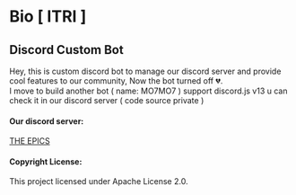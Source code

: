 # Bio [ ITRI ]
## Discord Custom Bot
Hey, this is custom discord bot to manage our discord server and provide cool features to our community, Now the bot turned off 💔.<br> I move to build another bot ( name: MO7MO7 ) support discord.js v13 u can check it in our discord server ( code source private )

#### Our discord server:
[THE EPICS](https://discord.gg/CyH8avz)

#### Copyright License:
This project licensed under Apache License 2.0.
